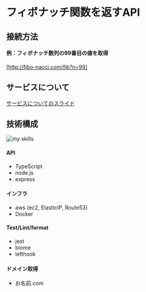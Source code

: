 # フィボナッチ関数を返すAPI
## 接続方法
#### 例：フィボナッチ数列の99番目の値を取得
[http://fibo-nacci.com/fib?n=99]
<br>
## サービスについて
[サービスについてのスライド](https://okiuacjp-my.sharepoint.com/:p:/g/personal/22da110_okiu_ac_jp/Ee7KOGTqlaROtgjit7Y3aQEBpUAi9b0rcQCDrmzGPAKjhA?e=iAlBXU)
<br>
## 技術構成
<img alt="my skills" src="https://skillicons.dev/icons?theme=dark&perline=7&i=ts,nodejs,expressjs,postman,aws" />

#### API
- TypeScript
- node.js
- express
#### インフラ
- aws (ec2, ElasticIP, Route53)
- Docker
#### Test/Lint/format
- jest
- biome
- lefthook
#### ドメイン取得
- お名前.com
